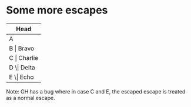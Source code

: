 # Some more escapes

| Head          |
| ------------- |
| A | Alpha     |
| B \| Bravo    |
| C \\| Charlie |
| D \\\| Delta  |
| E \\\\| Echo  |

Note: GH has a bug where in case C and E, the escaped escape is treated as a
normal escape.
